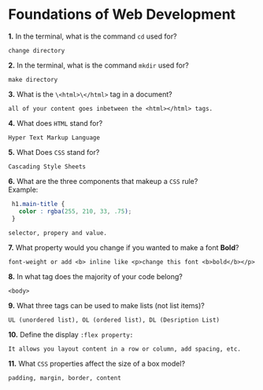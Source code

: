 # Foundations of Web Development

**1.** In the terminal, what is the command `cd` used for?
<!-- enter you answer in the space below -->
```
change directory
```

**2.** In the terminal, what is the command `mkdir` used for?
<!-- enter you answer in the space below -->
```
make directory
```

**3.** What is the `\<html>\</html>` tag in a document?
<!-- enter you answer in the space below -->
```
all of your content goes inbetween the <html></html> tags.
```

**4.** What does `HTML` stand for?
<!-- enter you answer in the space below -->
```
Hyper Text Markup Language
```

**5.** What Does `CSS` stand for?
<!-- enter you answer in the space below -->
```
Cascading Style Sheets
```

**6.** What are the three components that makeup a `CSS` rule? <br> Example:
```css
 h1.main-title {
   color : rgba(255, 210, 33, .75);
 }
```
<!-- enter you answer in the space below -->
```
selector, propery and value.
```

**7.** What property would you change if you wanted to make a font **Bold**?
<!-- enter you answer in the space below -->
```
font-weight or add <b> inline like <p>change this font <b>bold</b></p>
```

**8.** In what tag does the majority of your code belong?
<!-- enter you answer in the space below -->
```
<body>
```

**9.** What three tags can be used to make lists (not list items)?
<!-- enter you answer in the space below -->
```
UL (unordered list), OL (ordered list), DL (Desription List) 
```

**10.** Define the display `:flex property:`
<!-- enter you answer in the space below -->
```
It allows you layout content in a row or column, add spacing, etc. 
```

**11.** What `CSS` properties affect the size of a box model?
<!-- enter you answer in the space below -->
```
padding, margin, border, content
```